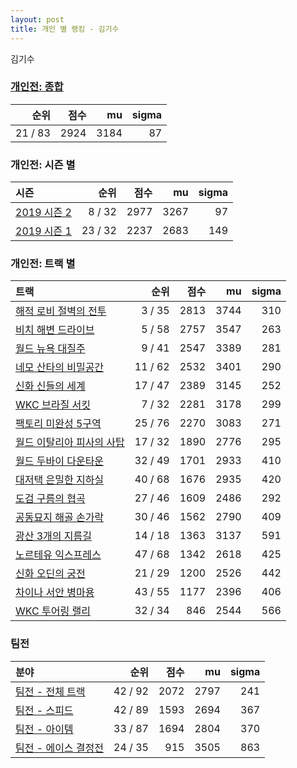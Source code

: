 ```yaml
---
layout: post
title: 개인 별 랭킹 - 김기수
---
```


김기수

### [개인전: 종합](../singles-full)

| 순위 | 점수 | mu | sigma |
|---:|---:|---:|---:|
| 21 / 83 | 2924 | 3184 | 87 |

### 개인전: 시즌 별

| 시즌 | 순위 | 점수 | mu | sigma |
|:---|---:|---:|---:|---:|
| [2019 시즌 2](../s2019_2) | 8 / 32 | 2977 | 3267 | 97 |
| [2019 시즌 1](../s2019_1) | 23 / 32 | 2237 | 2683 | 149 |

### 개인전: 트랙 별

| 트랙 | 순위 | 점수 | mu | sigma |
|:---|---:|---:|---:|---:|
| [해적 로비 절벽의 전투](../lobby) | 3 / 35 | 2813 | 3744 | 310 |
| [비치 해변 드라이브](../haebyun) | 5 / 58 | 2757 | 3547 | 263 |
| [월드 뉴욕 대질주](../newyork) | 9 / 41 | 2547 | 3389 | 281 |
| [네모 산타의 비밀공간](../santa) | 11 / 62 | 2532 | 3401 | 290 |
| [신화 신들의 세계](../shinsegye) | 17 / 47 | 2389 | 3145 | 252 |
| [WKC 브라질 서킷](../brazil) | 7 / 32 | 2281 | 3178 | 299 |
| [팩토리 미완성 5구역](../district5) | 25 / 76 | 2270 | 3083 | 271 |
| [월드 이탈리아 피사의 사탑](../pizza) | 17 / 32 | 1890 | 2776 | 295 |
| [월드 두바이 다운타운](../dubai) | 32 / 49 | 1701 | 2933 | 410 |
| [대저택 은밀한 지하실](../jeotaek) | 40 / 68 | 1676 | 2935 | 420 |
| [도검 구름의 협곡](../hyupgog) | 27 / 46 | 1609 | 2486 | 292 |
| [공동묘지 해골 손가락](../haeson) | 30 / 46 | 1562 | 2790 | 409 |
| [광산 3개의 지름길](../gwangsamji) | 14 / 18 | 1363 | 3137 | 591 |
| [노르테유 익스프레스](../noex) | 47 / 68 | 1342 | 2618 | 425 |
| [신화 오딘의 궁전](../odin) | 21 / 29 | 1200 | 2526 | 442 |
| [차이나 서안 병마용](../byeongma) | 43 / 55 | 1177 | 2396 | 406 |
| [WKC 투어링 랠리](../rally) | 32 / 34 | 846 | 2544 | 566 |

### 팀전

| 분야 | 순위 | 점수 | mu | sigma |
|:---|---:|---:|---:|---:|
| [팀전 - 전체 트랙](../team-full) | 42 / 92 | 2072 | 2797 | 241 |
| [팀전 - 스피드](../team-speed) | 42 / 89 | 1593 | 2694 | 367 |
| [팀전 - 아이템](../team-item) | 33 / 87 | 1694 | 2804 | 370 |
| [팀전 - 에이스 결정전](../team-ace) | 24 / 35 | 915 | 3505 | 863 |
